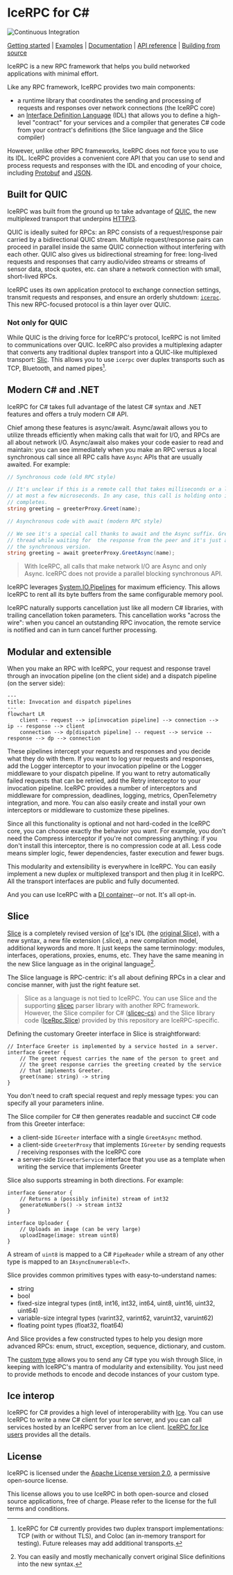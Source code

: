 # IceRPC for C#

![Continuous Integration][ci-badge]

[Getting started][getting-started] | [Examples][examples] | [Documentation][docs] | [API reference][api] | [Building from source][building]

IceRPC is a new RPC framework that helps you build networked applications with minimal effort.

Like any RPC framework, IceRPC provides two main components:
 - a runtime library that coordinates the sending and processing of requests and responses over network connections
(the IceRPC core)
 - an [Interface Definition Language][idl] (IDL) that allows you to define a high-level "contract" for your services and a
compiler that generates C# code from your contract's definitions (the Slice language and the Slice compiler)

However, unlike other RPC frameworks, IceRPC does not force you to use its IDL. IceRPC provides a convenient core API
that you can use to send and process requests and responses with the IDL and encoding of your choice, including
[Protobuf][protobuf] and [JSON][json].

## Built for QUIC

IceRPC was built from the ground up to take advantage of [QUIC][quic], the new multiplexed transport that underpins
[HTTP/3][http3].

QUIC is ideally suited for RPCs: an RPC consists of a request/response pair carried by a bidirectional QUIC stream.
Multiple request/response pairs can proceed in parallel inside the same QUIC connection without interfering with each
other. QUIC also gives us bidirectional streaming for free: long-lived requests and responses that carry audio/video
streams or streams of sensor data, stock quotes, etc. can share a network connection with small, short-lived RPCs.

IceRPC uses its own application protocol to exchange connection settings, transmit requests and responses, and ensure
an orderly shutdown: [`icerpc`][icerpc-protocol]. This new RPC-focused protocol is a thin layer over QUIC.

### Not only for QUIC

While QUIC is the driving force for IceRPC's protocol, IceRPC is not limited to communications over QUIC. IceRPC also
provides a multiplexing adapter that converts any traditional duplex transport into a QUIC-like multiplexed transport:
[Slic][slic]. This allows you to use `icerpc` over duplex transports such as TCP, Bluetooth, and named pipes[^1].

## Modern C# and .NET

IceRPC for C# takes full advantage of the latest C# syntax and .NET features and offers a truly modern C# API.

Chief among these features is async/await. Async/await allows you to utilize threads efficiently when making calls that
wait for I/O, and RPCs are all about network I/O. Async/await also makes your code easier to read and maintain: you can
see immediately when you make an RPC versus a local synchronous call since all RPC calls have `Async` APIs that are
usually awaited. For example:

```csharp
// Synchronous code (old RPC style)

// It's unclear if this is a remote call that takes milliseconds or a local call that takes
// at most a few microseconds. In any case, this call is holding onto its thread until it
// completes.
string greeting = greeterProxy.Greet(name);
```

```csharp
// Asynchronous code with await (modern RPC style)

// We see it's a special call thanks to await and the Async suffix. GreetAsync releases the
// thread while waiting for  the response from the peer and it's just as easy to write as
// the synchronous version.
string greeting = await greeterProxy.GreetAsync(name);
```

> With IceRPC, all calls that make network I/O are Async and only Async. IceRPC does not provide a parallel blocking
> synchronous API.

IceRPC leverages [System.IO.Pipelines][pipelines] for maximum efficiency. This allows IceRPC to rent all its byte
buffers from the same configurable memory pool.

IceRPC naturally supports cancellation just like all modern C# libraries, with trailing cancellation token parameters.
This cancellation works "across the wire": when you cancel an outstanding RPC invocation, the remote service is notified
and can in turn cancel further processing.

## Modular and extensible

When you make an RPC with IceRPC, your request and response travel through an invocation pipeline (on the client side)
and a dispatch pipeline (on the server side):

```mermaid
---
title: Invocation and dispatch pipelines
---
flowchart LR
    client -- request --> ip[invocation pipeline] --> connection --> ip -- response --> client
    connection --> dp[dispatch pipeline] -- request --> service -- response --> dp --> connection
```

These pipelines intercept your requests and responses and you decide what they do with them. If you want to log
your requests and responses, add the Logger interceptor to your invocation pipeline or the Logger middleware to
your dispatch pipeline. If you want to retry automatically failed requests that can be retried, add the Retry
interceptor to your invocation pipeline. IceRPC provides a number of interceptors and middleware for compression,
deadlines, logging, metrics, OpenTelemetry integration, and more. You can also easily create and install your own
interceptors or middleware to customize these pipelines.

Since all this functionality is optional and not hard-coded in the IceRPC core, you can choose exactly the behavior you
want. For example, you don't need the Compress interceptor if you're not compressing anything: if you don't install this
interceptor, there is no compression code at all. Less code means simpler logic, fewer dependencies, faster execution
and fewer bugs.

This modularity and extensibility is everywhere in IceRPC. You can easily implement a new duplex or multiplexed
transport and then plug it in IceRPC. All the transport interfaces are public and fully documented.

And you can use IceRPC with a [DI container][icerpc-with-di]--or not. It's all opt-in.

## Slice

[Slice][slice] is a completely revised version of [Ice][zeroc-ice]'s IDL (the [original Slice][ice-slice]), with a new
syntax, a new file extension (.slice), a new compilation model, additional keywords and more. It just keeps the same
terminology: modules, interfaces, operations, proxies, enums, etc. They have the same meaning in the new Slice language
as in the original language[^2].

The Slice language is RPC-centric: it's all about defining RPCs in a clear and concise manner, with just the right
feature set.

> Slice as a language is not tied to IceRPC. You can use Slice and the supporting [slicec][slicec] parser library with
> another RPC framework. However, the Slice compiler for C# ([slicec-cs][slicec-cs]) and the Slice library code
> ([IceRpc.Slice][icerpc-slice]) provided by this repository are IceRPC-specific.

Defining the customary Greeter interface in Slice is straightforward:

```slice
// Interface Greeter is implemented by a service hosted in a server.
interface Greeter {
    // The greet request carries the name of the person to greet and
    // the greet response carries the greeting created by the service
    // that implements Greeter.
    greet(name: string) -> string
}
```

You don't need to craft special request and reply message types: you can specify all your parameters inline.

The Slice compiler for C# then generates readable and succinct C# code from this Greeter interface:
 - a client-side `IGreeter` interface with a single `GreetAsync` method.
 - a client-side `GreeterProxy` that implements `IGreeter` by sending requests / receiving responses with the IceRPC
core
 - a server-side `IGreeterService` interface that you use as a template when writing the service that implements Greeter

Slice also supports streaming in both directions. For example:

```slice
interface Generator {
    // Returns a (possibly infinite) stream of int32
    generateNumbers() -> stream int32
}

interface Uploader {
    // Uploads an image (can be very large)
    uploadImage(image: stream uint8)
}
```

A stream of `uint8` is mapped to a C# `PipeReader` while a stream of any other type is mapped to an
`IAsyncEnumerable<T>`.

Slice provides common primitives types with easy-to-understand names:
 - string
 - bool
 - fixed-size integral types (int8, int16, int32, int64, uint8, uint16, uint32, uint64)
 - variable-size integral types (varint32, varint62, varuint32, varuint62)
 - floating point types (float32, float64)

And Slice provides a few constructed types to help you design more advanced RPCs: enum, struct, exception, sequence,
dictionary, and custom.

The [custom type][custom-type] allows you to send any C# type you wish through Slice, in keeping with IceRPC's mantra of
modularity and extensibility. You just need to provide methods to encode and decode instances of your custom type.

## Ice interop

IceRPC for C# provides a high level of interoperability with [Ice][zeroc-ice]. You can use IceRPC to write a new C#
client for your Ice server, and you can call services hosted by an IceRPC server from an Ice client.
[IceRPC for Ice users][icerpc-for-ice-users] provides all the details.

## License

IceRPC is licensed under the [Apache License version 2.0][license], a permissive open-source license.

This license allows you to use IceRPC in both open-source and closed source applications, free of charge. Please refer
to the license for the full terms and conditions.

[^1]: IceRPC for C# currently provides two duplex transport implementations: TCP (with or without TLS), and Coloc (an
in-memory transport for testing). Future releases may add additional transports.

[^2]: You can easily and mostly mechanically convert original Slice definitions into the new syntax.

[api]: https://api.testing.zeroc.com/csharp/
[building]: BUILDING.md
[ci-badge]: https://github.com/icerpc/icerpc-csharp/actions/workflows/dotnet.yml/badge.svg
[custom-type]: https://docs.testing.zeroc.com/docs/slice/language-guide/custom-types
[docs]: https://docs.testing.zeroc.com/docs
[getting-started]: https://docs.testing.zeroc.com/docs/getting-started
[examples]: examples
[http3]: https://en.wikipedia.org/wiki/HTTP/3
[icerpc-for-ice-users]: https://docs.testing.zeroc.com/docs/icerpc-for-ice-users
[icerpc-protocol]: https://docs.testing.zeroc.com/docs/icerpc-core/icerpc-protocol/mapping-rpcs-to-streams
[icerpc-with-di]: https://docs.testing.zeroc.com/docs/icerpc-core/dependency-injection/di-and-icerpc-for-csharp
[idl]: https://en.wikipedia.org/wiki/Interface_description_language
[ice-slice]: https://doc.zeroc.com/ice/3.7/the-slice-language
[icerpc-slice]: src/IceRpc/Slice
[json]: examples/GreeterJson
[license]: LICENSE
[packages]: https://www.nuget.org/packages/IceRpc
[pipelines]: https://learn.microsoft.com/en-us/dotnet/standard/io/pipelines
[protobuf]: examples/GreeterProtobuf
[quic]: https://en.wikipedia.org/wiki/QUIC
[slic]: TBD
[slice]: https://docs.testing.zeroc.com/docs/slice
[slicec]: https://github.com/icerpc/slicec
[slicec-cs]: tools/slicec-cs
[zeroc-ice]: https://github.com/zeroc-ice/ice

